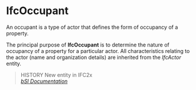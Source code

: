 IfcOccupant
===========
An occupant is a type of actor that defines the form of occupancy of a
property.  
  
The principal purpose of **IfcOccupant** is to determine the nature of
occupancy of a property for a particular actor. All characteristics relating
to the actor (name and organization details) are inherited from the _IfcActor_
entity.  
  
> HISTORY  New entity in IFC2x  
[ _bSI
Documentation_](https://standards.buildingsmart.org/IFC/DEV/IFC4_2/FINAL/HTML/schema/ifcsharedfacilitieselements/lexical/ifcoccupant.htm)


